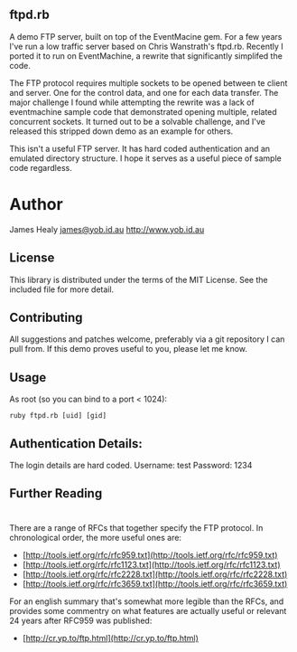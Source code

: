 ## ftpd.rb

A demo FTP server, built on top of the EventMacine gem. For a few years I've run
a low traffic server based on Chris Wanstrath's ftpd.rb. Recently I ported it
to run on EventMachine, a rewrite that significantly simplifed the code.

The FTP protocol requires multiple sockets to be opened between te client and server.
One for the control data, and one for each data transfer. The major challenge
I found while attempting the rewrite was a lack of eventmachine sample code
that demonstrated opening multiple, related concurrent sockets. It turned out
to be a solvable challenge, and I've released this stripped down demo as
an example for others.

This isn't a useful FTP server. It has hard coded authentication and an
emulated directory structure. I hope it serves as a useful piece of sample code
regardless.

# Author

James Healy <james@yob.id.au>
http://www.yob.id.au

## License

This library is distributed under the terms of the MIT License. See the included file for
more detail.

## Contributing

All suggestions and patches welcome, preferably via a git repository I can pull from.
If this demo proves useful to you, please let me know.

## Usage

As root (so you can bind to a port < 1024):

    ruby ftpd.rb [uid] [gid]

## Authentication Details:

The login details are hard coded. Username: test Password: 1234

## Further Reading
#
There are a range of RFCs that together specify the FTP protocol. In chronological
order, the more useful ones are:

- [http://tools.ietf.org/rfc/rfc959.txt](http://tools.ietf.org/rfc/rfc959.txt)
- [http://tools.ietf.org/rfc/rfc1123.txt](http://tools.ietf.org/rfc/rfc1123.txt)
- [http://tools.ietf.org/rfc/rfc2228.txt](http://tools.ietf.org/rfc/rfc2228.txt)
- [http://tools.ietf.org/rfc/rfc3659.txt](http://tools.ietf.org/rfc/rfc3659.txt)

For an english summary that's somewhat more legible than the RFCs, and provides
some commentry on what features are actually useful or relevant 24 years after
RFC959 was published:

- [http://cr.yp.to/ftp.html](http://cr.yp.to/ftp.html)
